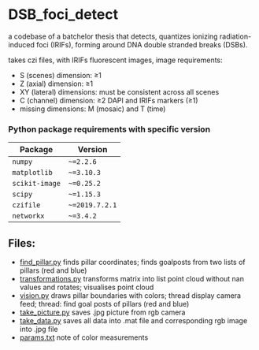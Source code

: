 # DSB_foci_detect

a codebase of a batchelor thesis that detects, 
quantizes ionizing radiation-induced foci (IRIFs), 
forming around DNA double stranded breaks (DSBs).

takes czi files, with IRIFs fluorescent images, image requirements:
- S (scenes) dimension: ≥1
- Z (axial) dimension: ≥1
- XY (lateral) dimensions: must be consistent across all scenes
- C (channel) dimension: ≥2 DAPI and IRIFs markers (≥1)
- missing dimensions: M (mosaic) and T (time)

### Python package requirements with specific version
| Package        | Version        |
| -------------- | -------------- |
| `numpy`        | `~=2.2.6`      |
| `matplotlib`   | `~=3.10.3`     |
| `scikit-image` | `~=0.25.2`     |
| `scipy`        | `~=1.15.3`     |
| `czifile`      | `~=2019.7.2.1` |
| `networkx`     | `~=3.4.2`      |
  
## Files:
- [find_pillar.py](find_pillar.py) finds pillar coordinates; finds goalposts from two lists of pillars (red and blue)
- [transformations.py](transformations.py) transforms matrix into list point cloud without nan values and rotates; visualises point cloud
- [vision.py](vision.py) draws pillar boundaries with colors; thread display camera feed; thread: find goal posts of pillars (red and blue)
- [take_picture.py](take_picture.py) saves .jpg picture from rgb camera
- [take_data.py](take_data.py) saves all data into .mat file and corresponding rgb image into .jpg file
- [params.txt](params.txt) note of color measurements

